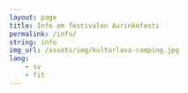 ```yaml
---
layout: page
title: Info om festivalen Aurinkofesti
permalink: /info/
string: info
img_url: /assets/img/kulturlava-camping.jpg
lang:
    - sv
    - fit
---
```

